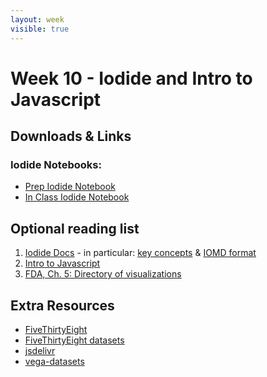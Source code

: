 ```yaml
---
layout: week
visible: true
---
```


# Week 10 - Iodide and Intro to Javascript

## Downloads & Links

### Iodide Notebooks:

 * <a href="https://alpha.iodide.io/notebooks/4351/">Prep Iodide Notebook</a>
 * <a href="https://alpha.iodide.io/notebooks/4367/">In Class Iodide Notebook</a>

## Optional reading list

 1. <a href="https://alpha.iodide.io/">Iodide Docs</a> - in particular: <a href="https://iodide-project.github.io/docs/key_concepts/">key concepts</a> & <a href="https://iodide-project.github.io/docs/iomd/">IOMD format</a>
 1. <a href="https://www.codecademy.com/learn/introduction-to-javascript">Intro to Javascript</a>
 1. <a href="https://serialmentor.com/dataviz/directory-of-visualizations.html">FDA, Ch. 5: Directory of visualizations</a>


## Extra Resources
 * [FiveThirtyEight](https://fivethirtyeight.com/)
 * [FiveThirtyEight datasets](https://github.com/fivethirtyeight/data)
 * [jsdelivr](https://www.jsdelivr.com/)
 * [vega-datasets](https://github.com/vega/vega-datasets/tree/master/data)
 